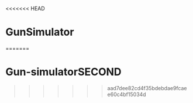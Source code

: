 <<<<<<< HEAD
# GunSimulator
=======
# Gun-simulatorSECOND
>>>>>>> aad7dee82cd4f35bdebdae9fcaee60c4bf15034d
